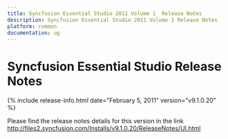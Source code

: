 ```yaml
---
title: Syncfusion Essential Studio 2011 Volume 1  Release Notes  
description: Syncfusion Essential Studio 2011 Volume 1 Release Notes  
platform: common
documentation: ug
---
```


# Syncfusion Essential Studio Release Notes  

{% include release-info.html date="February 5, 2011"  version="v9.1.0.20" %} 


Please find the release notes details for this version in the link <http://files2.syncfusion.com/Installs/v9.1.0.20/ReleaseNotes/UI.html> 